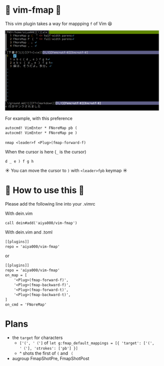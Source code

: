 # :diamond_shape_with_a_dot_inside: vim-fmap :diamond_shape_with_a_dot_inside:
This vim plugin takes a way for mappping `f` of Vim :laughing:

![sample](sample.gif)

For example, with this preference

```vim
autocmd! VimEnter * FNoreMap pb (
autocmd! VimEnter * FNoreMap pe )

nmap <leader>f <Plug>(fmap-forward-f)
```

When the cursor is here (`_` is the cursor)

```
d _ e ) f g h
```

:sunny: You can move the cursor to `)` with `<leader>fpb` keymap :sunny:

# :thinking: How to use this :thinking:
Please add the following line into your .vimrc

With dein.vim

```vim
call dein#add('aiya000/vim-fmap')
```

With dein.vim and .toml

```vim
[[plugins]]
repo = 'aiya000/vim-fmap'
```

or

```vim
[[plugins]]
repo = 'aiya000/vim-fmap'
on_map = [
    '<Plug>(fmap-forward-f)',
    '<Plug>(fmap-backward-f)',
    '<Plug>(fmap-forward-t)',
    '<Plug>(fmap-backward-t)',
]
on_cmd = 'FNoreMap'
```

# Plans

- the `target` for characters
    - `['(', '（']` of `let g:fmap_default_mappings = [{ 'target': ['(', '（'], 'strokes': ['pb'] }]`
    - ^ shots the first of `(` and `（`
- augroup FmapShotPre, FmapShotPost
